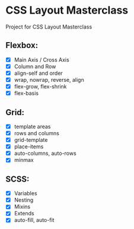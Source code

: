 # CSS Layout Masterclass

Project for CSS Layout Masterclass

## Flexbox:

- [x] Main Axis / Cross Axis
- [x] Column and Row
- [x] align-self and order
- [x] wrap, nowrap, reverse, align
- [x] flex-grow, flex-shrink
- [x] flex-basis

## Grid:

- [x] template areas
- [x] rows and columns
- [x] grid-template
- [x] place-items
- [x] auto-columns, auto-rows
- [x] minmax

## SCSS:

- [x] Variables
- [x] Nesting
- [x] Mixins
- [x] Extends
- [x] auto-fill, auto-fit
